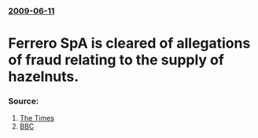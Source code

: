 ### [2009-06-11](/news/2009/06/11/index.md)

#  Ferrero SpA is cleared of allegations of fraud relating to the supply of hazelnuts. 




### Source:

1. [The Times](http://business.timesonline.co.uk/tol/business/industry_sectors/consumer_goods/article6479401.ece)
2. [BBC](http://news.bbc.co.uk/2/hi/business/8094986.stm)

